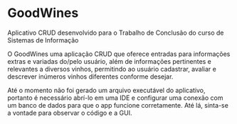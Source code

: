# GoodWines
Aplicativo CRUD desenvolvido para o Trabalho de Conclusão do curso de Sistemas de Informação

O GoodWines uma aplicação CRUD que oferece entradas para informações extras e variadas
do/pelo usuário, além de informações pertinentes e relevantes a diversos vinhos, permitindo
ao usuário cadastrar, avaliar e descrever inúmeros vinhos diferentes conforme desejar.

Até o momento não foi gerado um arquivo executável do aplicativo, portanto é necessário abrí-lo em uma IDE e configurar uma conexão com um banco de dados para que o app funcione corretamente. Até lá, sinta-se a vontade para observar o código e a GUI.
